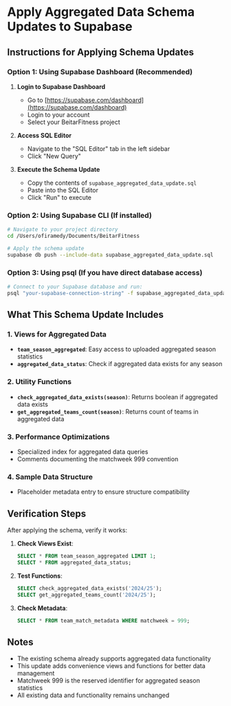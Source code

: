 # Apply Aggregated Data Schema Updates to Supabase

## Instructions for Applying Schema Updates

### Option 1: Using Supabase Dashboard (Recommended)

1. **Login to Supabase Dashboard**
   - Go to [https://supabase.com/dashboard](https://supabase.com/dashboard)
   - Login to your account
   - Select your BeitarFitness project

2. **Access SQL Editor**
   - Navigate to the "SQL Editor" tab in the left sidebar
   - Click "New Query"

3. **Execute the Schema Update**
   - Copy the contents of `supabase_aggregated_data_update.sql`
   - Paste into the SQL Editor
   - Click "Run" to execute

### Option 2: Using Supabase CLI (If installed)

```bash
# Navigate to your project directory
cd /Users/ofiramedy/Documents/BeitarFitness

# Apply the schema update
supabase db push --include-data supabase_aggregated_data_update.sql
```

### Option 3: Using psql (If you have direct database access)

```bash
# Connect to your Supabase database and run:
psql "your-supabase-connection-string" -f supabase_aggregated_data_update.sql
```

## What This Schema Update Includes

### 1. Views for Aggregated Data
- **`team_season_aggregated`**: Easy access to uploaded aggregated season statistics
- **`aggregated_data_status`**: Check if aggregated data exists for any season

### 2. Utility Functions
- **`check_aggregated_data_exists(season)`**: Returns boolean if aggregated data exists
- **`get_aggregated_teams_count(season)`**: Returns count of teams in aggregated data

### 3. Performance Optimizations
- Specialized index for aggregated data queries
- Comments documenting the matchweek 999 convention

### 4. Sample Data Structure
- Placeholder metadata entry to ensure structure compatibility

## Verification Steps

After applying the schema, verify it works:

1. **Check Views Exist**:
   ```sql
   SELECT * FROM team_season_aggregated LIMIT 1;
   SELECT * FROM aggregated_data_status;
   ```

2. **Test Functions**:
   ```sql
   SELECT check_aggregated_data_exists('2024/25');
   SELECT get_aggregated_teams_count('2024/25');
   ```

3. **Check Metadata**:
   ```sql
   SELECT * FROM team_match_metadata WHERE matchweek = 999;
   ```

## Notes

- The existing schema already supports aggregated data functionality
- This update adds convenience views and functions for better data management
- Matchweek 999 is the reserved identifier for aggregated season statistics
- All existing data and functionality remains unchanged